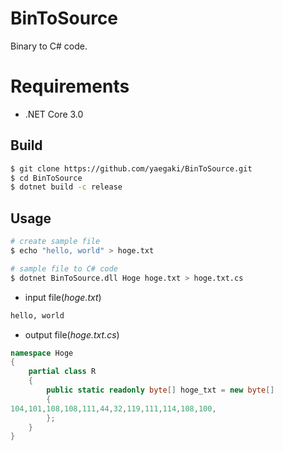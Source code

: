 # BinToSource
Binary to C# code.

# Requirements

* .NET Core 3.0

## Build

```sh
$ git clone https://github.com/yaegaki/BinToSource.git
$ cd BinToSource
$ dotnet build -c release
```

## Usage

```sh
# create sample file
$ echo "hello, world" > hoge.txt

# sample file to C# code
$ dotnet BinToSource.dll Hoge hoge.txt > hoge.txt.cs
```

* input file(*hoge.txt*)

```txt:hoge.txt
hello, world
```

* output file(*hoge.txt.cs*)

```cs
namespace Hoge 
{
    partial class R
    {
        public static readonly byte[] hoge_txt = new byte[]
        {
104,101,108,108,111,44,32,119,111,114,108,100,
        };
    }
}
```
